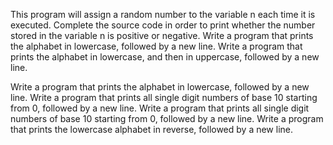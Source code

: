 This program will assign a random number to the variable n each time it is executed. Complete the source code in order to print whether the number stored in the variable n is positive or negative.
Write a program that prints the alphabet in lowercase, followed by a new line.
Write a program that prints the alphabet in lowercase, and then in uppercase, followed by a new line.


Write a program that prints the alphabet in lowercase, followed by a new line.
Write a program that prints all single digit numbers of base 10 starting from 0, followed by a new line.
Write a program that prints all single digit numbers of base 10 starting from 0, followed by a new line.
Write a program that prints the lowercase alphabet in reverse, followed by a new line.


